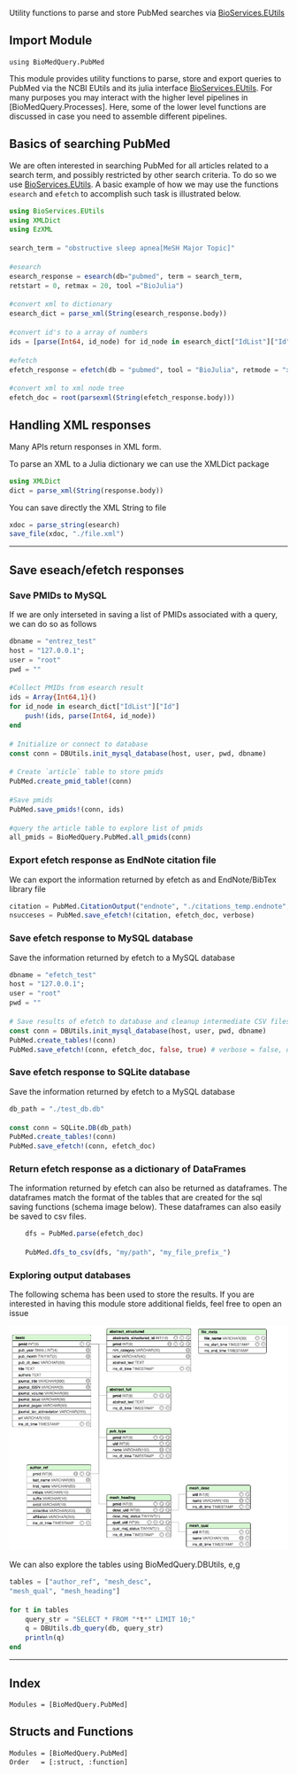 Utility functions to parse and store PubMed searches via [BioServices.EUtils](http://biojulia.net/BioServices.jl/latest/man/eutils)

## Import Module

```
using BioMedQuery.PubMed
```

This module provides utility functions to parse, store and export queries to PubMed via the NCBI EUtils and its julia interface [BioServices.EUtils](http://biojulia.net/BioServices.jl/latest/man/eutils). For many purposes you may interact with the higher level pipelines in [BioMedQuery.Processes]. Here, some of the lower level functions are discussed in case you need to assemble different pipelines.


## Basics of searching PubMed

We are often interested in searching PubMed for all articles related to a search term, and possibly restricted by other search criteria. To do so we use [BioServices.EUtils](http://biojulia.net/BioServices.jl/latest/man/eutils). A basic example of how we may use the functions `esearch` and `efetch` to accomplish such task is illustrated below.

```julia
using BioServices.EUtils
using XMLDict
using EzXML

search_term = "obstructive sleep apnea[MeSH Major Topic]"

#esearch
esearch_response = esearch(db="pubmed", term = search_term,
retstart = 0, retmax = 20, tool ="BioJulia")

#convert xml to dictionary
esearch_dict = parse_xml(String(esearch_response.body))

#convert id's to a array of numbers
ids = [parse(Int64, id_node) for id_node in esearch_dict["IdList"]["Id"]]

#efetch
efetch_response = efetch(db = "pubmed", tool = "BioJulia", retmode = "xml", rettype = "null", id = ids)

#convert xml to xml node tree
efetch_doc = root(parsexml(String(efetch_response.body)))
```


## Handling XML responses

Many APIs return responses in XML form.

To parse an XML to a Julia dictionary we can use the XMLDict package

```julia
using XMLDict
dict = parse_xml(String(response.body))  
```

You can save directly the XML String to file

```julia
xdoc = parse_string(esearch)
save_file(xdoc, "./file.xml")
```
---

## Save eseach/efetch responses

### Save PMIDs to MySQL

If we are only interseted in saving a list of PMIDs associated with a query, we can do so as follows

```julia        
dbname = "entrez_test"
host = "127.0.0.1";
user = "root"
pwd = ""

#Collect PMIDs from esearch result
ids = Array{Int64,1}()
for id_node in esearch_dict["IdList"]["Id"]
    push!(ids, parse(Int64, id_node))
end

# Initialize or connect to database
const conn = DBUtils.init_mysql_database(host, user, pwd, dbname)

# Create `article` table to store pmids
PubMed.create_pmid_table!(conn)

#Save pmids
PubMed.save_pmids!(conn, ids)

#query the article table to explore list of pmids
all_pmids = BioMedQuery.PubMed.all_pmids(conn)
```


### Export efetch response as EndNote citation file

We can export the information returned by efetch as and EndNote/BibTex library file

```julia
citation = PubMed.CitationOutput("endnote", "./citations_temp.endnote", true)
nsucceses = PubMed.save_efetch!(citation, efetch_doc, verbose)
```

### Save efetch response to MySQL database

Save the information returned by efetch to a MySQL database

```julia
dbname = "efetch_test"
host = "127.0.0.1";
user = "root"
pwd = ""

# Save results of efetch to database and cleanup intermediate CSV files
const conn = DBUtils.init_mysql_database(host, user, pwd, dbname)
PubMed.create_tables!(conn)
PubMed.save_efetch!(conn, efetch_doc, false, true) # verbose = false, drop_csv = true
```

### Save efetch response to SQLite database

Save the information returned by efetch to a MySQL database

 ```julia
db_path = "./test_db.db"

const conn = SQLite.DB(db_path)
PubMed.create_tables!(conn)
PubMed.save_efetch!(conn, efetch_doc)
```

### Return efetch response as a dictionary of DataFrames

The information returned by efetch can also be returned as dataframes. The dataframes match the
format of the tables that are created for the sql saving functions (schema image below). These dataframes can also
easily be saved to csv files.

```julia
    dfs = PubMed.parse(efetch_doc)

    PubMed.dfs_to_csv(dfs, "my/path", "my_file_prefix_")
```

### Exploring output databases

The following schema has been used to store the results. If you are interested in having this module store additional fields, feel free to open an issue		

![alt](images/pubmed_schema.jpg)

We can also explore the tables using BioMedQuery.DBUtils, e,g

```julia
tables = ["author_ref", "mesh_desc",
"mesh_qual", "mesh_heading"]

for t in tables
    query_str = "SELECT * FROM "*t*" LIMIT 10;"
    q = DBUtils.db_query(db, query_str)
    println(q)
end
```

---
## Index

```@index
Modules = [BioMedQuery.PubMed]
```

## Structs and Functions

```@autodocs
Modules = [BioMedQuery.PubMed]
Order   = [:struct, :function]
```

